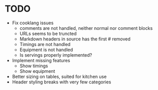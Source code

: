 # TODO

 * Fix cooklang issues
   * comments are not handled, neither normal nor comment blocks
   * URLs seems to be truncted
   * Markdown headers in source has the first # removed
   * Timings are not handled
   * Equipment is not handled
   * Is servings properly implemented?
 * Implement missing features
   * Show timings
   * Show equipment
 * Better sizing on tables, suited for kitchen use
 * Header styling breaks with very few categories
